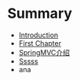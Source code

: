 # Summary

* [Introduction](README.md)
* [First Chapter](chapter1.md)
* [SpringMVC介绍](springmvcjie-shao.md)
* [Sssss](sssss.md)
* ana




